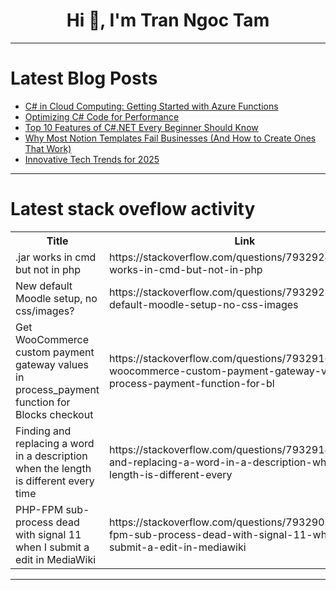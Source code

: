 <h1 align="center">Hi 👋, I'm Tran Ngoc Tam</h1>

---

# Latest Blog Posts 
<!-- BLOG-POST-LIST:START -->
- [C# in Cloud Computing: Getting Started with Azure Functions](https://dev.to/vandana_babshetti_91df8eb/c-in-cloud-computing-getting-started-with-azure-functions-18ji)
- [Optimizing C# Code for Performance](https://dev.to/vandana_babshetti_91df8eb/optimizing-c-code-for-performance-1gl7)
- [Top 10 Features of C#.NET Every Beginner Should Know](https://dev.to/vandana_babshetti_91df8eb/top-10-features-of-cnet-every-beginner-should-know-1i21)
- [Why Most Notion Templates Fail Businesses &lpar;And How to Create Ones That Work&rpar;](https://dev.to/resource_bunk_1077cab07da/why-most-notion-templates-fail-businesses-and-how-to-create-ones-that-work-4jnd)
- [Innovative Tech Trends for 2025](https://dev.to/vandana_babshetti_91df8eb/innovative-tech-trends-for-2025-5718)
<!-- BLOG-POST-LIST:END -->

---

# Latest stack oveflow activity
<table>
  <tr><th>Title</th><th>Link</th></tr>
  <!-- STACKOVERFLOW:START --><tr><td>.jar works in cmd but not in php</td><td>https://stackoverflow.com/questions/79329241/jar-works-in-cmd-but-not-in-php</td></tr><tr><td>New default Moodle setup, no css/images?</td><td>https://stackoverflow.com/questions/79329236/new-default-moodle-setup-no-css-images</td></tr><tr><td>Get WooCommerce custom payment gateway values in process_payment function for Blocks checkout</td><td>https://stackoverflow.com/questions/79329166/get-woocommerce-custom-payment-gateway-values-in-process-payment-function-for-bl</td></tr><tr><td>Finding and replacing a word in a description when the length is different every time</td><td>https://stackoverflow.com/questions/79329143/finding-and-replacing-a-word-in-a-description-when-the-length-is-different-every</td></tr><tr><td>PHP-FPM sub-process dead with signal 11 when I submit a edit in MediaWiki</td><td>https://stackoverflow.com/questions/79329015/php-fpm-sub-process-dead-with-signal-11-when-i-submit-a-edit-in-mediawiki</td></tr><!-- STACKOVERFLOW:END -->
</table>

---


